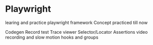 # Playwright
learing and practice playwright framework
Concept practiced till now

 Codegen
Record test
Trace viewer
Selector/Locator
Assertions
video recording and slow motion
hooks and groups
